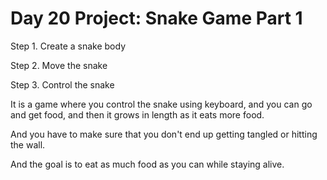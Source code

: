 # Day 20 Project: Snake Game Part 1

Step 1. Create a snake body

Step 2. Move the snake

Step 3. Control the snake

It is a game where you control the snake using keyboard, and you can go and get food, 
and then it grows in length as it eats more food.

And you have to make sure that you don't end up getting tangled or hitting the wall.

And the goal is to eat as much food as you can while staying alive.
